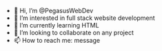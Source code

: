 - 👋 Hi, I’m @PegasusWebDev
- 👀 I’m interested in full stack website development
- 🌱 I’m currently learning HTML
- 💞️ I’m looking to collaborate on any project
- 📫 How to reach me: message

<!---
PegasusWebDev/PegasusWebDev is a ✨ special ✨ repository because its `README.md` (this file) appears on your GitHub profile.
You can click the Preview link to take a look at your changes.
--->
